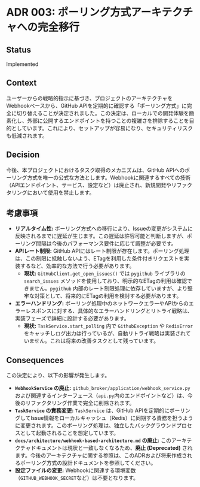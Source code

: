 # ADR 003: ポーリング方式アーキテクチャへの完全移行

## Status

Implemented

## Context

ユーザーからの戦略的指示に基づき、プロジェクトのアーキテクチャをWebhookベースから、GitHub APIを定期的に確認する「ポーリング方式」に完全に切り替えることが決定されました。この決定は、ローカルでの開発体験を簡素化し、外部に公開するエンドポイントを持つことの複雑さを排除することを目的としています。これにより、セットアップが容易になり、セキュリティリスクも低減されます。

## Decision

今後、本プロジェクトにおけるタスク取得のメカニズムは、GitHub APIへのポーリング方式を唯一の公式な方法とします。Webhookに関連するすべての技術（APIエンドポイント、サービス、設定など）は廃止され、新規開発やリファクタリングにおいて使用を禁止します。

## 考慮事項

- **リアルタイム性:** ポーリング方式への移行により、Issueの変更がシステムに反映されるまでに遅延が生じます。この遅延は許容可能と判断しますが、ポーリング間隔は今後のパフォーマンス要件に応じて調整が必要です。
- **APIレート制限:** GitHub APIにはレート制限が存在します。ポーリング処理は、この制限に抵触しないよう、ETagを利用した条件付きリクエストを実装するなど、効率的な方法で行う必要があります。
  - **現状:** `GitHubClient.get_open_issues()` では `pygithub` ライブラリの `search_issues` メソッドを使用しており、明示的なETagの利用は確認できません。`pygithub` 内部のレート制限処理に依存していますが、より堅牢な対策として、将来的にETagの利用を検討する必要があります。
- **エラーハンドリング:** ポーリング処理中のネットワークエラーやAPIからのエラーレスポンスに対する、具体的なエラーハンドリングとリトライ戦略は、実装フェーズで詳細に設計する必要があります。
  - **現状:** `TaskService.start_polling` 内で `GithubException` や `RedisError` をキャッチしログ出力は行っているが、自動リトライ戦略は実装されていません。これは将来の改善タスクとして残っています。

## Consequences

この決定により、以下の影響が発生します。

- **`WebhookService` の廃止:** `github_broker/application/webhook_service.py` および関連するインターフェース（`api.py`内のエンドポイントなど）は、今後のリファクタリング作業で完全に削除されます。
- **`TaskService` の責務変更:** `TaskService` は、GitHub APIを定期的にポーリングしてIssue情報をローカルキャッシュ（Redis）に同期する責務を担うように変更されます。このポーリング処理は、独立したバックグラウンドプロセスとして起動されることを想定しています。
- **`docs/architecture/webhook-based-architecture.md` の廃止:** このアーキテクチャドキュメントは現状と一致しなくなるため、**廃止 (Deprecated)** されます。今後のアーキテクチャに関する参照は、このADRおよび将来作成されるポーリング方式の設計ドキュメントを参照してください。
- **設定ファイルの変更:** Webhookに関連する環境変数（`GITHUB_WEBHOOK_SECRET`など）は不要となります。
